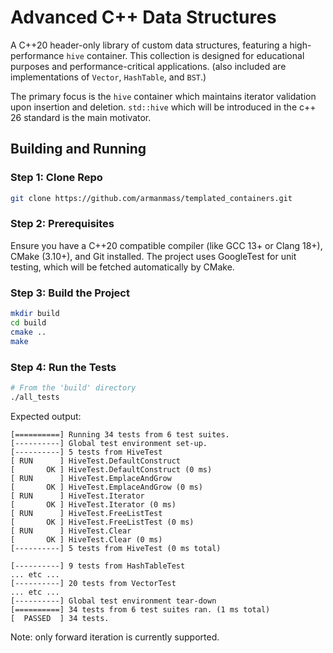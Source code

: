 # Advanced C++ Data Structures

A C++20 header-only library of custom data structures, featuring a high-performance `hive` container. This collection is designed for educational purposes and performance-critical applications. (also included are implementations of `Vector`, `HashTable`, and `BST`.)

The primary focus is the `hive` container which maintains iterator validation upon insertion and deletion. `std::hive` which will be introduced in the c++ 26 standard is the main motivator.

## Building and Running

### Step 1: Clone Repo

```bash
git clone https://github.com/armanmass/templated_containers.git
```

### Step 2: Prerequisites

Ensure you have a C++20 compatible compiler (like GCC 13+ or Clang 18+), CMake (3.10+), and Git installed. The project uses GoogleTest for unit testing, which will be fetched automatically by CMake.

### Step 3: Build the Project

```bash
mkdir build
cd build
cmake ..
make
```

### Step 4: Run the Tests

```bash
# From the 'build' directory
./all_tests
```

Expected output:

```
[==========] Running 34 tests from 6 test suites.
[----------] Global test environment set-up.
[----------] 5 tests from HiveTest
[ RUN      ] HiveTest.DefaultConstruct
[       OK ] HiveTest.DefaultConstruct (0 ms)
[ RUN      ] HiveTest.EmplaceAndGrow
[       OK ] HiveTest.EmplaceAndGrow (0 ms)
[ RUN      ] HiveTest.Iterator
[       OK ] HiveTest.Iterator (0 ms)
[ RUN      ] HiveTest.FreeListTest
[       OK ] HiveTest.FreeListTest (0 ms)
[ RUN      ] HiveTest.Clear
[       OK ] HiveTest.Clear (0 ms)
[----------] 5 tests from HiveTest (0 ms total)

[----------] 9 tests from HashTableTest
... etc ...
[----------] 20 tests from VectorTest
... etc ...
[----------] Global test environment tear-down
[==========] 34 tests from 6 test suites ran. (1 ms total)
[  PASSED  ] 34 tests.
```

Note: only forward iteration is currently supported.